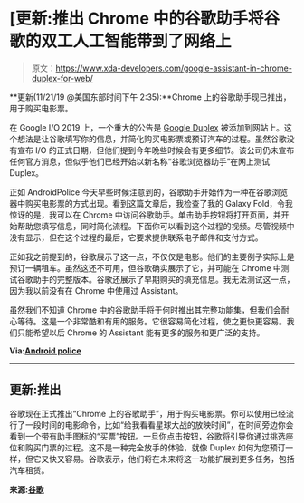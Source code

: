 # [更新:推出 Chrome 中的谷歌助手将谷歌的双工人工智能带到了网络上

> 原文：<https://www.xda-developers.com/google-assistant-in-chrome-duplex-for-web/>

**更新(11/21/19 @美国东部时间下午 2:35):**Chrome 上的谷歌助手现已推出，用于购买电影票。

在 Google I/O 2019 上，一个重大的公告是 [Google Duplex](https://www.xda-developers.com/google-duplex-calls-sometimes-human/) 被添加到网站上。这个想法是让谷歌填写你的信息，并简化购买电影票或预订汽车的过程。虽然谷歌没有宣布 I/O 的正式日期，但他们提到今年晚些时候会有更多细节。该公司仍未宣布任何官方消息，但似乎他们已经开始以新名称“谷歌浏览器助手”在网上测试 Duplex。

正如 AndroidPolice 今天早些时候注意到的，谷歌助手开始作为一种在谷歌浏览器中购买电影票的方式出现。看到这篇文章后，我检查了我的 Galaxy Fold，令我惊讶的是，我可以在 Chrome 中访问谷歌助手。单击助手按钮将打开页面，并开始帮助您填写信息，同时简化流程。下面你可以看到这个过程的视频。尽管视频中没有显示，但在这个过程的最后，它要求提供联系电子邮件和支付方式。

正如我之前提到的，谷歌展示了这一点，不仅仅是电影。他们的主要例子实际上是预订一辆租车。虽然这还不可用，但谷歌确实展示了它，并可能在 Chrome 中测试谷歌助手的完整版本。谷歌还展示了早期购买的填充信息。我无法测试这一点，因为我以前没有在 Chrome 中使用过 Assistant。

虽然我们不知道 Chrome 中的谷歌助手将于何时推出其完整功能集，但我们会耐心等待。这是一个非常酷和有用的服务。它很容易简化过程，使之更快更容易。我们只能希望以后 Chrome 的 Assistant 能有更多的服务和更广泛的支持。

**Via:[Android police](https://www.androidpolice.com/2019/09/30/google-assistant-in-chrome-duplex/)**

* * *

## 更新:推出

谷歌现在正式推出“Chrome 上的谷歌助手”，用于购买电影票。你可以使用已经流行了一段时间的电影命令，比如“给我看看星球大战的放映时间”，在时间旁边你会看到一个带有助手图标的“买票”按钮。一旦你点击按钮，谷歌将引导你通过挑选座位和购买门票的过程。这不是一种完全放手的体验，就像 Duplex 如何为您预订一样，但它又快又容易。谷歌表示，他们将在未来将这一功能扩展到更多任务，包括汽车租赁。

**来源:[谷歌](https://www.blog.google/products/assistant/save-time-buying-movie-tickets-google-assistant-chrome/)**